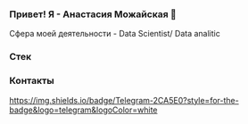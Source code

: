 ### Привет! Я - Анастасия Можайская 👋

Сфера моей деятельности - Data Scientist/ Data analitic

### Стек

### Контакты
https://img.shields.io/badge/Telegram-2CA5E0?style=for-the-badge&logo=telegram&logoColor=white
